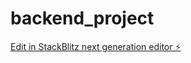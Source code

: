 # backend_project

[Edit in StackBlitz next generation editor ⚡️](https://stackblitz.com/~/github.com/rathoreS269/backend_project)